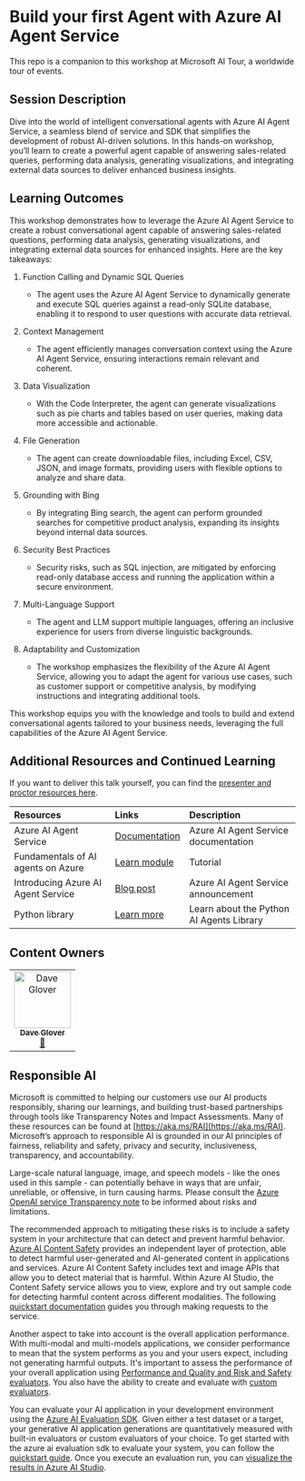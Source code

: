 # Build your first Agent with Azure AI Agent Service

<!-- [![Azure AI Community Discord](
https://dcbadge.vercel.app/api/server/ByRwuEEgH4)](https://discord.com/invite/ByRwuEEgH4?WT.mc_id=aiml-00001-leestott) -->

This repo is a companion to this workshop at Microsoft AI Tour, a worldwide tour of events.

<!-- > Learn more about Microsoft AI Tour on the official website. -->

<!-- ![Session cover image with a bright "AI" text in 3D over a blue and purple abstract background.](img/mulit-task-assistant-cover.png) -->

## Session Description

Dive into the world of intelligent conversational agents with Azure AI Agent Service, a seamless blend of service and SDK that simplifies the development of robust AI-driven solutions. In this hands-on workshop, you’ll learn to create a powerful agent capable of answering sales-related queries, performing data analysis, generating visualizations, and integrating external data sources to deliver enhanced business insights.

## Learning Outcomes

This workshop demonstrates how to leverage the Azure AI Agent Service to create a robust conversational agent capable of answering sales-related questions, performing data analysis, generating visualizations, and integrating external data sources for enhanced insights. Here are the key takeaways:

1. Function Calling and Dynamic SQL Queries

   - The agent uses the Azure AI Agent Service to dynamically generate and execute SQL queries against a read-only SQLite database, enabling it to respond to user questions with accurate data retrieval.

2. Context Management

   - The agent efficiently manages conversation context using the Azure AI Agent Service, ensuring interactions remain relevant and coherent.

3. Data Visualization

   - With the Code Interpreter, the agent can generate visualizations such as pie charts and tables based on user queries, making data more accessible and actionable.

4. File Generation

   - The agent can create downloadable files, including Excel, CSV, JSON, and image formats, providing users with flexible options to analyze and share data.

5. Grounding with Bing

   - By integrating Bing search, the agent can perform grounded searches for competitive product analysis, expanding its insights beyond internal data sources.

6. Security Best Practices

   - Security risks, such as SQL injection, are mitigated by enforcing read-only database access and running the application within a secure environment.

7. Multi-Language Support

   - The agent and LLM support multiple languages, offering an inclusive experience for users from diverse linguistic backgrounds.

8. Adaptability and Customization

   - The workshop emphasizes the flexibility of the Azure AI Agent Service, allowing you to adapt the agent for various use cases, such as customer support or competitive analysis, by modifying instructions and integrating additional tools.

This workshop equips you with the knowledge and tools to build and extend conversational agents tailored to your business needs, leveraging the full capabilities of the Azure AI Agent Service.

## Additional Resources and Continued Learning

If you want to deliver this talk yourself, you can find the [presenter and proctor resources here](./session-delivery-resources/README.md).

| Resources          | Links                             | Description        |
|:-------------------|:----------------------------------|:-------------------|
| Azure AI Agent Service  | [Documentation](https://learn.microsoft.com/azure/ai-services/agents/) | Azure AI Agent Service documentation |
| Fundamentals of AI agents on Azure | [Learn module](https://learn.microsoft.com/en-us/training/modules/ai-agent-fundamentals/) | Tutorial |
| Introducing Azure AI Agent Service | [Blog post](https://techcommunity.microsoft.com/blog/azure-ai-services-blog/introducing-azure-ai-agent-service/4298357) | Azure AI Agent Service announcement |
| Python library | [Learn more](https://pypi.org/project/azure-ai-projects) | Learn about the Python AI Agents Library |

## Content Owners

<!-- ALL-CONTRIBUTORS-LIST:START - Do not remove or modify this section -->

<table>
<tr>
    <td align="center"><a href="http://learnanalytics.microsoft.com">
        <img src="https://github.com/gloveboxes.png" width="100px;" alt="Dave Glover"/><br />
        <sub><b>Dave Glover
</b></sub></a><br />
            <a href="https://github.com/gloveboxes" title="talk">📢</a>
    </td>
</tr>
</table>

<!-- ALL-CONTRIBUTORS-LIST:END -->

## Responsible AI

Microsoft is committed to helping our customers use our AI products responsibly, sharing our learnings, and building trust-based partnerships through tools like Transparency Notes and Impact Assessments. Many of these resources can be found at [https://aka.ms/RAI](https://aka.ms/RAI).
Microsoft’s approach to responsible AI is grounded in our AI principles of fairness, reliability and safety, privacy and security, inclusiveness, transparency, and accountability.

Large-scale natural language, image, and speech models - like the ones used in this sample - can potentially behave in ways that are unfair, unreliable, or offensive, in turn causing harms. Please consult the [Azure OpenAI service Transparency note](https://learn.microsoft.com/legal/cognitive-services/openai/transparency-note?tabs=text) to be informed about risks and limitations.

The recommended approach to mitigating these risks is to include a safety system in your architecture that can detect and prevent harmful behavior. [Azure AI Content Safety](https://learn.microsoft.com/azure/ai-services/content-safety/overview) provides an independent layer of protection, able to detect harmful user-generated and AI-generated content in applications and services. Azure AI Content Safety includes text and image APIs that allow you to detect material that is harmful. Within Azure AI Studio, the Content Safety service allows you to view, explore and try out sample code for detecting harmful content across different modalities. The following [quickstart documentation](https://learn.microsoft.com/azure/ai-services/content-safety/quickstart-text?tabs=visual-studio%2Clinux&pivots=programming-language-rest) guides you through making requests to the service.

Another aspect to take into account is the overall application performance. With multi-modal and multi-models applications, we consider performance to mean that the system performs as you and your users expect, including not generating harmful outputs. It's important to assess the performance of your overall application using [Performance and Quality and Risk and Safety evaluators](https://learn.microsoft.com/azure/ai-studio/concepts/evaluation-metrics-built-in). You also have the ability to create and evaluate with [custom evaluators](https://learn.microsoft.com/azure/ai-studio/how-to/develop/evaluate-sdk#custom-evaluators).

You can evaluate your AI application in your development environment using the [Azure AI Evaluation SDK](https://microsoft.github.io/promptflow/index.html). Given either a test dataset or a target, your generative AI application generations are quantitatively measured with built-in evaluators or custom evaluators of your choice. To get started with the azure ai evaluation sdk to evaluate your system, you can follow the [quickstart guide](https://learn.microsoft.com/azure/ai-studio/how-to/develop/flow-evaluate-sdk). Once you execute an evaluation run, you can [visualize the results in Azure AI Studio](https://learn.microsoft.com/azure/ai-studio/how-to/evaluate-flow-results).
